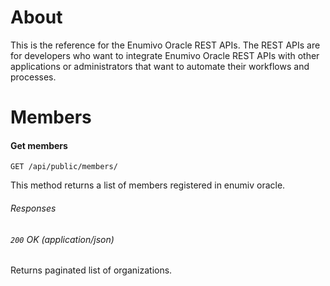 # About

This is the reference for the Enumivo Oracle REST APIs. The REST APIs are for developers who want to integrate Enumivo Oracle REST APIs with other applications or administrators that want to automate their workflows and processes.


# Members
#### Get members
`GET /api/public/members/`

This method returns a list of members registered in enumiv oracle.

###### Responses
###### `200` OK (application/json)
Returns paginated list of organizations.
